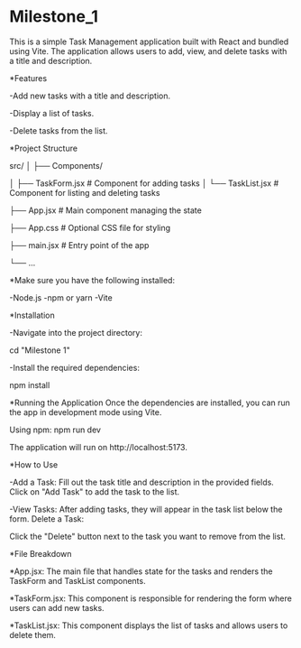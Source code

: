 # Milestone_1

This is a simple Task Management application built with React and bundled using Vite. The application allows users to add, view, and delete tasks with a title and description.

*Features

-Add new tasks with a title and description.

-Display a list of tasks.

-Delete tasks from the list.

*Project Structure

src/
│
├── Components/

│   ├── TaskForm.jsx     # Component for adding tasks
│   └── TaskList.jsx     # Component for listing and deleting tasks

├── App.jsx              # Main component managing the state

├── App.css              # Optional CSS file for styling

├── main.jsx             # Entry point of the app

└── ...

*Make sure you have the following installed:

-Node.js 
-npm or yarn 
-Vite


*Installation

-Navigate into the project directory:

cd "Milestone 1"

-Install the required dependencies:

npm install


*Running the Application
Once the dependencies are installed, you can run the app in development mode using Vite.

Using npm:
npm run dev

The application will run on http://localhost:5173.

*How to Use

-Add a Task:
Fill out the task title and description in the provided fields.
Click on "Add Task" to add the task to the list.

-View Tasks:
After adding tasks, they will appear in the task list below the form.
Delete a Task:

Click the "Delete" button next to the task you want to remove from the list.

*File Breakdown

*App.jsx: The main file that handles state for the tasks and renders the TaskForm and TaskList components.

*TaskForm.jsx: This component is responsible for rendering the form where users can add new tasks.

*TaskList.jsx: This component displays the list of tasks and allows users to delete them.

